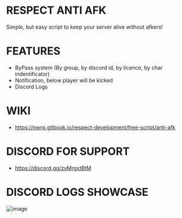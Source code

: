 # RESPECT ANTI AFK
Simple, but easy script to keep your server alive without afkers!

# FEATURES
- ByPass system (By group, by discord id, by licence, by char indentificator)
- Notification, below player will be kicked
- Discord Logs

# WIKI
- https://nwrp.gitbook.io/respect-development/free-script/anti-afk

# DISCORD FOR SUPPORT
- https://discord.gg/zyMrgxtBtM

# DISCORD LOGS SHOWCASE
![image](https://github.com/respectdevelopment/rd_AntiAFK/assets/143709835/367e0255-0a04-4bc4-b00c-ede9737585e2)

